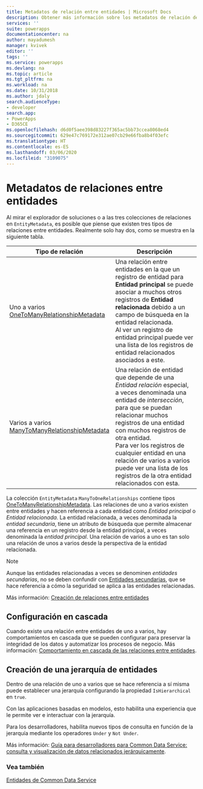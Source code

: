 ```yaml
---
title: Metadatos de relación entre entidades | Microsoft Docs
description: Obtener más información sobre los metadatos de relación de entidad usados en Common Data Service.
services: ''
suite: powerapps
documentationcenter: na
author: mayadumesh
manager: kvivek
editor: ''
tags: ''
ms.service: powerapps
ms.devlang: na
ms.topic: article
ms.tgt_pltfrm: na
ms.workload: na
ms.date: 10/31/2018
ms.author: jdaly
search.audienceType:
- developer
search.app:
- PowerApps
- D365CE
ms.openlocfilehash: d6d0f5aee398d83227f365ac5bb73ccea8068ed4
ms.sourcegitcommit: 629e47c769172e312ae07cb29e66fba8b4f03efc
ms.translationtype: HT
ms.contentlocale: es-ES
ms.lasthandoff: 03/06/2020
ms.locfileid: "3109075"
---
```

# <a name="entity-relationship-metadata"></a>Metadatos de relaciones entre entidades

Al mirar el explorador de soluciones o a las tres colecciones de relaciones en `EntityMetadata`, es posible que piense que existen tres tipos de relaciones entre entidades. Realmente solo hay dos, como se muestra en la siguiente tabla.

|Tipo de relación|Descripción|
|--|--|
|Uno a varios<br />[OneToManyRelationshipMetadata](/dotnet/api/microsoft.xrm.sdk.metadata.onetomanyrelationshipmetadata)|Una relación entre entidades en la que un registro de entidad para **Entidad principal** se puede asociar a muchos otros registros de **Entidad relacionada** debido a un campo de búsqueda en la entidad relacionada.<br />Al ver un registro de entidad principal puede ver una lista de los registros de entidad relacionados asociados a este.|
|Varios a varios<br />[ManyToManyRelationshipMetadata](/dotnet/api/microsoft.xrm.sdk.metadata.manytomanyrelationshipmetadata)|Una relación de entidad que depende de una *Entidad relación* especial, a veces denominada una entidad de *intersección*, para que se puedan relacionar muchos registros de una entidad con muchos registros de otra entidad.<br />Para ver los registros de cualquier entidad en una relación de varios a varios puede ver una lista de los registros de la otra entidad relacionados con esta.|

La colección `EntityMetadata` `ManyToOneRelationships` contiene tipos [OneToManyRelationshipMetadata](/dotnet/api/microsoft.xrm.sdk.metadata.onetomanyrelationshipmetadata). Las relaciones de uno a varios existen entre entidades y hacen referencia a cada entidad como *Entidad principal* o *Entidad relacionada*. La entidad relacionada, a veces denominada la *entidad secundaria*, tiene un atributo de búsqueda que permite almacenar una referencia en un registro desde la entidad principal, a veces denominada la *entidad principal*. Una relación de varios a uno es tan solo una relación de unos a varios desde la perspectiva de la entidad relacionada.

> [!NOTE]
> Aunque las entidades relacionadas a veces se denominen *entidades secundarias*, no se deben confundir con [Entidades secundarias](entity-metadata.md#child-entities), que se hace referencia a cómo la seguridad se aplica a las entidades relacionadas.

Más información: [Creación de relaciones entre entidades](../../maker/common-data-service/data-platform-entity-lookup.md)

## <a name="cascade-configuration"></a>Configuración en cascada

Cuando existe una relación entre entidades de uno a varios, hay comportamientos en cascada que se pueden configurar para preservar la integridad de los datos y automatizar los procesos de negocio. Más información: [Comportamiento en cascada de las relaciones entre entidades](configure-entity-relationship-cascading-behavior.md).

## <a name="create-a-hierarchy-of-entities"></a>Creación de una jerarquía de entidades

Dentro de una relación de uno a varios que se hace referencia a sí misma puede establecer una jerarquía configurando la propiedad `IsHierarchical` en `true`.

Con las aplicaciones basadas en modelos, esto habilita una experiencia que le permite ver e interactuar con la jerarquía. 

Para los desarrolladores, habilita nuevos tipos de consulta en función de la jerarquía mediante los operadores `Under` y `Not Under`.

Más información: [Guía para desarrolladores para Common Data Service: consulta y visualización de datos relacionados jerárquicamente](/dynamics365/customer-engagement/customize/query-visualize-hierarchical-data).

### <a name="see-also"></a>Vea también

[Entidades de Common Data Service](entities.md)
